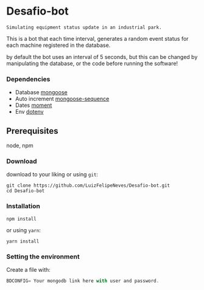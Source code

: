 # Desafio-bot 
`Simulating equipment status update in an industrial park.`

This is a bot that each time interval, generates a random event status for each machine registered in the database.

by default the bot uses an interval of 5 seconds, but this can be changed by manipulating the database, or the code before running the software!

### Dependencies

- Database [mongoose](https://www.npmjs.com/package/mongoose)
- Auto increment [mongoose-sequence](https://www.npmjs.com/package/mongoose-sequence)
- Dates [moment](https://www.npmjs.com/package/moment)
- Env [dotenv](https://www.npmjs.com/package/dotenv)

## Prerequisites
node, npm

### Download
download to your liking or using `git`:
```
git clone https://github.com/LuizFelipeNeves/Desafio-bot.git
cd Desafio-bot
```
### Installation
```
npm install
```
or using `yarn`:
```
yarn install
```

### Setting the environment
Create a file with:
```js
BDCONFIG= Your mongodb link here with user and password.
```
